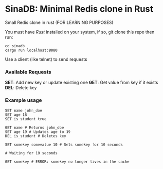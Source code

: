 # SinaDB: Minimal Redis clone in Rust
Small Redis clone in rust (FOR LEARNING PURPOSES)

You must have *Rust* installed on your system, if so, git clone this repo then run:
```
cd sinadb
cargo run localhost:8080
```

Use a client (like telnet) to send requests

### Available Requests
**SET**: Add new key or update existing one
**GET**: Get value from key if it exists
**DEL**: Delete key

### Example usage
```
SET name john_doe
SET age 18
SET is_student true

GET name # Returns john_doe
SET age 19 # Updates age to 19
DEL is_student # Deletes key

SET somekey somevalue 10 # Sets somekey for 10 seconds

# Waiting for 10 seconds

GET somekey # ERROR: somekey no longer lives in the cache
```
